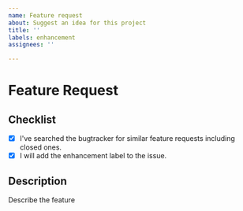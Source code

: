 ```yaml
---
name: Feature request
about: Suggest an idea for this project
title: ''
labels: enhancement
assignees: ''

---
```


# Feature Request

## Checklist

- [x] I've searched the bugtracker for similar feature requests including closed ones.
- [x] I will add the enhancement label to the issue.

## Description

Describe the feature
